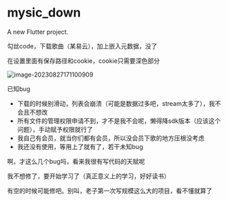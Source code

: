 # mysic_down

A new Flutter project.

勾丝code，下载歌曲（某易云），加上嵌入元数据，没了

在设置里面有保存路径和cookie，cookie只需要深色部分

![image-20230827171100909](https://s1.imagehub.cc/images/2023/08/27/image-20230827171050755.png)

已知bug

- 下载的时候别滑动，列表会崩溃（可能是数据过多吧，stream太多了），我不会且不想改
- 所有文件的管理权限申请不到，才不是我不会呢，懒得降sdk版本（应该这个问题），手动赋予权限就行了
- 我自己有会员，就当你们都有会员，所以没会员下歌的地方压根没考虑
- 我还没有使用，等用上了就有了，若干未知bug

啊，才这么几个bug吗，看来我很有写代码的天赋呢

我不想修了，要开始学习了（真正意义上的学习，好好读书）

有空的时候可能修吧。别叫，老子第一次写规模这么大的项目，看不懂就算了
